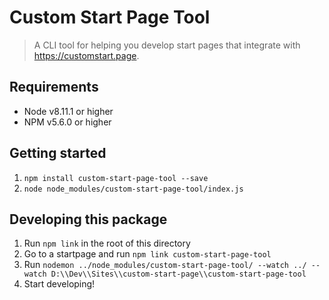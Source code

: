 # Custom Start Page Tool

> A CLI tool for helping you develop start pages that integrate with https://customstart.page.

## Requirements

- Node v8.11.1 or higher
- NPM v5.6.0 or higher

## Getting started

1. `npm install custom-start-page-tool --save`
2. `node node_modules/custom-start-page-tool/index.js`

## Developing this package

1. Run `npm link` in the root of this directory
2. Go to a startpage and run `npm link custom-start-page-tool`
3. Run `nodemon ../node_modules/custom-start-page-tool/ --watch ../ --watch D:\\Dev\\Sites\\custom-start-page\\custom-start-page-tool`
4. Start developing!

